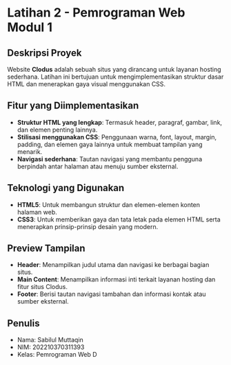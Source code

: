 # Latihan 2 - Pemrograman Web Modul 1

## Deskripsi Proyek

Website **Clodus** adalah sebuah situs yang dirancang untuk layanan hosting sederhana. Latihan ini bertujuan untuk mengimplementasikan struktur dasar HTML dan menerapkan gaya visual menggunakan CSS.

## Fitur yang Diimplementasikan

- **Struktur HTML yang lengkap**: Termasuk header, paragraf, gambar, link, dan elemen penting lainnya.
- **Stilisasi menggunakan CSS**: Penggunaan warna, font, layout, margin, padding, dan elemen gaya lainnya untuk membuat tampilan yang menarik.
- **Navigasi sederhana**: Tautan navigasi yang membantu pengguna berpindah antar halaman atau menuju sumber eksternal.

## Teknologi yang Digunakan

- **HTML5**: Untuk membangun struktur dan elemen-elemen konten halaman web.
- **CSS3**: Untuk memberikan gaya dan tata letak pada elemen HTML serta menerapkan prinsip-prinsip desain yang modern.
  
## Preview Tampilan

- **Header**: Menampilkan judul utama dan navigasi ke berbagai bagian situs.
- **Main Content**: Menampilkan informasi inti terkait layanan hosting dan fitur situs Clodus.
- **Footer**: Berisi tautan navigasi tambahan dan informasi kontak atau sumber eksternal.

## Penulis

- Nama: Sabilul Muttaqin
- NIM: 202210370311393
- Kelas: Pemrograman Web D

